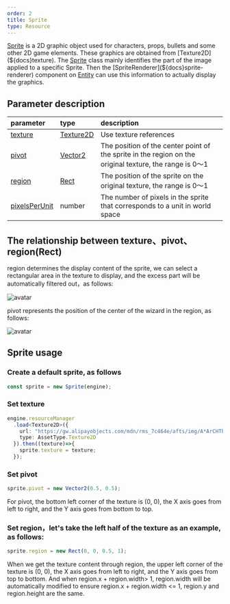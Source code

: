 ```yaml
---
order: 2
title: Sprite
type: Resource
---
```


[Sprite](${api}core/Sprite) is a 2D graphic object used for characters, props, bullets and some other 2D game elements. These graphics are obtained from [Texture2D](${docs}texture). The [Sprite](${api}core/Sprite) class mainly identifies the part of the image applied to a specific Sprite. Then the [SpriteRenderer](${docs}sprite-renderer) component on [Entity](${docs}entity) can use this information to actually display the graphics.

## Parameter description

| parameter | type | description |
| :--- | :--- | :--- |
|[texture](${api}core/Sprite#texture)|[Texture2D](${api}core/Texture2D)|Use texture references|
|[pivot](${api}core/Sprite#pivot)|[Vector2](${api}math/Vector2)|The position of the center point of the sprite in the region on the original texture, the range is 0～1|
|[region](${api}core/Sprite#region)|[Rect](${api}math/Rect)|The position of the sprite on the original texture, the range is 0～1|
|[pixelsPerUnit](${api}core/Sprite#pixelsPerUnit)|number|The number of pixels in the sprite that corresponds to a unit in world space|

## The relationship between texture、pivot、region(Rect)
region determines the display content of the sprite, we can select a rectangular area in the texture to display, and the excess part will be automatically filtered out，as follows:

![avatar](https://gw.alipayobjects.com/mdn/rms_d27172/afts/img/A*Thx9Rpk6WkQAAAAAAAAAAAAAARQnAQ)

pivot represents the position of the center of the wizard in the region, as follows:

![avatar](https://gw.alipayobjects.com/mdn/rms_d27172/afts/img/A*-h_1Sri5P6oAAAAAAAAAAAAAARQnAQ)

## Sprite usage

### Create a default sprite, as follows
```typescript
const sprite = new Sprite(engine);
```
### Set texture
```typescript
engine.resourceManager
  .load<Texture2D>({
    url: "https://gw.alipayobjects.com/mdn/rms_7c464e/afts/img/A*ArCHTbfVPXUAAAAAAAAAAAAAARQnAQ",
    type: AssetType.Texture2D
  }).then((texture)=>{
    sprite.texture = texture;
  });
```
### Set pivot
```typescript
sprite.pivot = new Vector2(0.5, 0.5);
```
For pivot, the bottom left corner of the texture is (0, 0), the X axis goes from left to right, and the Y axis goes from bottom to top.
### Set region，let's take the left half of the texture as an example, as follows:
```typescript
sprite.region = new Rect(0, 0, 0.5, 1);
```
When we get the texture content through region, the upper left corner of the texture is (0, 0), the X axis goes from left to right, and the Y axis goes from top to bottom. And when region.x + region.width> 1, region.width will be automatically modified to ensure region.x + region.width <= 1, region.y and region.height are the same.

